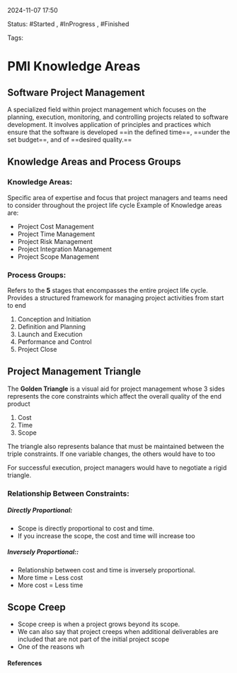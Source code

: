 
2024-11-07 17:50

Status: #Started , #InProgress , #Finished 

Tags:

# PMI Knowledge Areas

## Software Project Management

A specialized field within project management which focuses on the planning, execution, monitoring, and controlling projects related to software development. It involves application of principles and practices which ensure that the software is developed ==in the defined time==, ==under the set budget==, and of ==desired quality.==

## Knowledge Areas and Process Groups

### Knowledge Areas:
Specific area of expertise and focus that project managers and teams need to consider throughout the project life cycle
Example of Knowledge areas are:
- Project Cost Management
- Project Time Management
- Project Risk Management
- Project Integration Management
- Project Scope Management

### Process Groups:
Refers to the **5** stages that encompasses the entire project life cycle.
Provides a structured framework for managing project activities from start to end

1. Conception and Initiation
2. Definition and Planning
3. Launch and Execution
4. Performance and Control
5. Project Close

## Project Management Triangle

The **Golden Triangle** is a visual aid for project management whose 3 sides represents the core constraints which affect the overall quality of the end product
1. Cost
2. Time
3. Scope

The triangle also represents balance that must be maintained between the triple constraints. If one variable changes, the others would have to too

For successful execution, project managers would have to negotiate a rigid triangle.

### Relationship Between Constraints:
##### Directly Proportional:
- Scope is directly proportional to cost and time.
- If you increase the scope, the cost and time will increase too
##### Inversely Proportional::
- Relationship between cost and time is inversely proportional.
- More time = Less cost
- More cost = Less time

## Scope Creep
- Scope creep is when a project grows beyond its scope. 
- We can also say that project creeps when additional deliverables are included that are not part of the initial project scope
- One of the reasons wh




#### References
